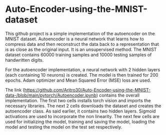 # Auto-Encoder-using-the-MNIST-dataset

This github project is a simple implementation of the autoencoder on the MNIST dataset. Autoencoder is a neural network that learns how to compress data and then reconstruct the data back to a representation that is as close as the original input. It is an unsupervised method. The MNIST dataset contains 60000 training samples and 10000 testing samples of handwritten digits. 

For the autoencoder implementation, a neural network with 2 hidden layers (each containing 10 neurons) is created. The model is then trained for 200 epochs. Adam optimizer and Mean Squared Error (MSE) loss are used. 

The link (https://github.com/Aritro30/Auto-Encoder-using-the-MNIST-data-/blob/main/pytorch/Autoencoder.ipynb) contains the overall implementation. The first two cells installs torch vision and imports the necessary libraries. The next 2 cells downloads the dataset and creates the autoencoder class. As said earlier, it contains two hidden layers. Sigmoid activations are used to incorporate the non linearity. The next few cells are used for initializing the model, training and saving the model, loading the model and testing the model on the test set respectively.  
